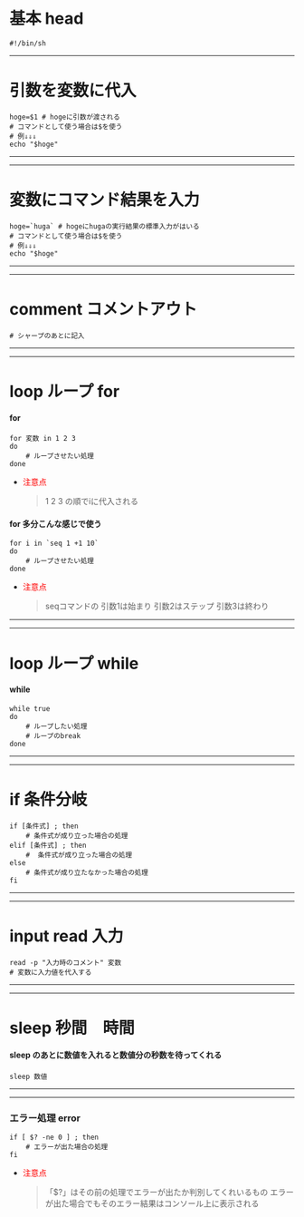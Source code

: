 # 基本 head 
```shellscript
#!/bin/sh
```

*****
# 引数を変数に代入
```shellscript
hoge=$1 # hogeに引数が渡される
# コマンドとして使う場合は$を使う
# 例⇓⇓⇓
echo "$hoge"
```

*****
---

# 変数にコマンド結果を入力
```shellscript
hoge=`huga` # hogeにhugaの実行結果の標準入力がはいる
# コマンドとして使う場合は$を使う
# 例⇓⇓⇓
echo "$hoge"
```

*****
---
# comment コメントアウト
```shellscript
# シャープのあとに記入
```

*****
---
# loop ループ for
#### for
```shellscript
for 変数 in 1 2 3
do
    # ループさせたい処理
done
```
- <font color="red">注意点</font>
    > 1 2 3 の順でiに代入される

#### for 多分こんな感じで使う
```shellscript
for i in `seq 1 +1 10`
do
    # ループさせたい処理
done
```
- <font color="red">注意点</font>
    > seqコマンドの 引数1は始まり 引数2はステップ 引数3は終わり

*****
---
# loop ループ while
#### while
```shellscript
while true
do
    # ループしたい処理
    # ループのbreak
done
```

*****
---
# if 条件分岐 
```shellscript
if [条件式] ; then
    # 条件式が成り立った場合の処理
elif [条件式] ; then
    #  条件式が成り立った場合の処理
else
    # 条件式が成り立たなかった場合の処理
fi
```
*****
---
# input read 入力
```shellscript
read -p "入力時のコメント" 変数
# 変数に入力値を代入する
```

*****
---
# sleep 秒間　時間
#### sleep のあとに数値を入れると数値分の秒数を待ってくれる
```shellscript
sleep 数値
```

*****
---
### エラー処理 error
```shellscript
if [ $? -ne 0 ] ; then
    # エラーが出た場合の処理
fi
```
- <font color="red">注意点</font>
    > 「$?」はその前の処理でエラーが出たか判別してくれいるもの
    > エラーが出た場合でもそのエラー結果はコンソール上に表示される


